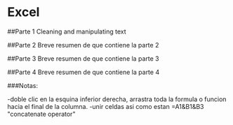 # Excel

##Parte 1
 Cleaning and manipulating text
 
##Parte 2
 Breve resumen de que contiene la parte 2
 
##Parte 3
 Breve resumen de que contiene la parte 3

##Parte 4
 Breve resumen de que contiene la parte 4


###Notas:

-doble clic en la esquina inferior derecha, arrastra toda la formula o funcion hacia el final de la columna.
-unir celdas asi como estan =A1&B1&B3 "concatenate operator"
